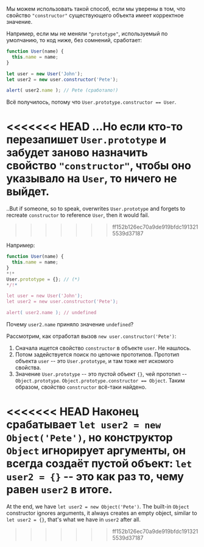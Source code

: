 Мы можем использовать такой способ, если мы уверены в том, что свойство `"constructor"` существующего объекта имеет корректное значение.

Например, если мы не меняли `"prototype"`, используемый по умолчанию, то код ниже, без сомнений, сработает:

```js run
function User(name) {
  this.name = name;
}

let user = new User('John');
let user2 = new user.constructor('Pete');

alert( user2.name ); // Pete (сработало!)
```

Всё получилось, потому что `User.prototype.constructor == User`.

<<<<<<< HEAD
...Но если кто-то перезапишет `User.prototype` и забудет заново назначить свойство `"constructor"`, чтобы оно указывало на `User`, то ничего не выйдет.
=======
..But if someone, so to speak, overwrites `User.prototype` and forgets to recreate `constructor` to reference `User`, then it would fail.
>>>>>>> ff152b126ec70a9de919bfdc1913215539d37187

Например:

```js run
function User(name) {
  this.name = name;
}
*!*
User.prototype = {}; // (*)
*/!*

let user = new User('John');
let user2 = new user.constructor('Pete');

alert( user2.name ); // undefined
```

Почему `user2.name` приняло значение `undefined`?

Рассмотрим, как отработал вызов `new user.constructor('Pete')`:

1. Сначала ищется свойство `constructor` в объекте `user`. Не нашлось.
2. Потом задействуется поиск по цепочке прототипов. Прототип объекта `user` -- это `User.prototype`, и там тоже нет искомого свойства.
3. Значение `User.prototype` -- это пустой объект `{}`, чей прототип -- `Object.prototype`. `Object.prototype.constructor == Object`. Таким образом, свойство `constructor` всё-таки найдено.

<<<<<<< HEAD
Наконец срабатывает `let user2 = new Object('Pete')`, но конструктор `Object` игнорирует аргументы, он всегда создаёт пустой объект: `let user2 = {}` -- это как раз то, чему равен `user2` в итоге.
=======
At the end, we have `let user2 = new Object('Pete')`. The built-in `Object` constructor ignores arguments, it always creates an empty object, similar to `let user2 = {}`, that's what we have in `user2` after all.
>>>>>>> ff152b126ec70a9de919bfdc1913215539d37187

